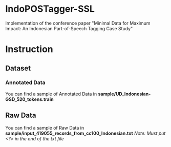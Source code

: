 # IndoPOSTagger-SSL
Implementation of the conference paper "Minimal Data for Maximum Impact: An Indonesian Part-of-Speech Tagging Case Study"

# Instruction
## Dataset

### Annotated Data
You can find a sample of Annotated Data in **sample/UD_Indonesian-GSD_520_tokens.train** 


## Raw Data
You can find a sample of Raw Data in **sample/input_419055_records_from_cc100_Indonesian.txt**
*Note: Must put <?> in the end of the txt file*